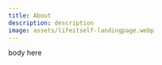 ```yaml
---
title: About
description: description
image: assets/lifeitself-landingpage.webp
---
```


body here

